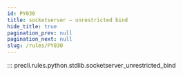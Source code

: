 ```yaml
---
id: PY030
title: socketserver — unrestricted bind
hide_title: true
pagination_prev: null
pagination_next: null
slug: /rules/PY030
---
```


::: precli.rules.python.stdlib.socketserver_unrestricted_bind
